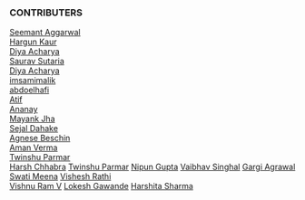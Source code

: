 ### CONTRIBUTERS

[Seemant Aggarwal](https://github.com/seemantaggarwal)\
[Hargun Kaur](https://github.com/hkaur008)\
[Diya Acharya](https://github.com/diyaacharya)\
[Saurav Sutaria](https://github.com/Saurav-Sutaria)\
[Diya Acharya](https://github.com/diyaacharya) \
[imsamimalik](https://github.com/imsamimalik)\
[abdoelhafi](https://github.com/abdoelhafi)\
[Atif](https://github.com/mdatif796)\
[Ananay](https://github.com/fts18)\
[Mayank Jha](https://github.com/parzival272000)\
[Sejal Dahake](https://github.com/sejalxz)\
[Agnese Beschin](https://github.com/AgneseB2)\
[Aman Verma](https://github.com/amanverma644)\
[Twinshu Parmar](https://github.com/twi05)\
[Harsh Chhabra](https://github.com/chhabraharsh37)
[Twinshu Parmar](https://github.com/twi05)
[Nipun Gupta](https://github.com/dec0deit)
[Vaibhav Singhal](https://github.com/Vaibhav5702)
[Gargi Agrawal](https://github.com/gargi-agrawal)
[Swati Meena](https://github.com/swatigothwal)
[Vishesh Rathi](https://github.com/rathi710)\
[Vishnu Ram V](https://github.com/vishnuramv)
[Lokesh Gawande](https://github.com/lokesh21012002)
[Harshita Sharma](https://github.com/harshita214)
